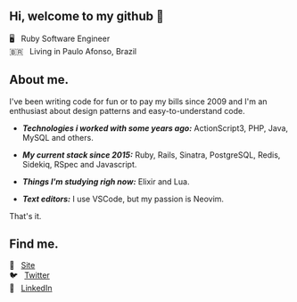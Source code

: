 ## Hi, welcome to my github 👋

🖥️ &nbsp; Ruby Software Engineer
<br />
🇧🇷 &nbsp; Living in Paulo Afonso, Brazil

## About me.

I've been writing code for fun or to pay my bills since 2009 and I'm an enthusiast about design patterns and easy-to-understand code.

- ***Technologies i worked with some years ago:*** ActionScript3, PHP, Java, MySQL and others.

- ***My current stack since 2015:*** Ruby, Rails, Sinatra, PostgreSQL, Redis, Sidekiq, RSpec and Javascript.

- ***Things I'm studying righ now:*** Elixir and Lua.

- ***Text editors:*** I use VSCode, but my passion is Neovim.

That's it.

## Find me.

🚀 &nbsp; [Site](https://www.anchietajunior.com/)
<br />
🐦 &nbsp; [Twitter](https://twitter.com/janchietajunior)
<br />
💼 &nbsp; [LinkedIn](https://www.linkedin.com/in/anchietajunior/)
